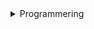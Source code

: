 <details><summary>Programmering</summary>
<blockquote>Introduksjon til Python</blockquote>
<details><summary>Leksjoner</summary>
<details><summary>--Leksjon 1</summary>
<details><summary>----Introduksjon</summary>
<details><summary>------Motivasjon</summary>
<blockquote>------<a href=http://www.vg.no>Programmering er gøy</a></blockquote>
</details>
<details><summary>------Litt historikk</summary>
<blockquote>------Startet for lenge lenge siden</blockquote>
</details>
<details><summary>------Komme i gang</summary>
<details><summary>--------Jupyter Notebook</summary>
<blockquote>--------Jupyter er gøy</blockquote>
</details>
<details><summary>--------Visual Studio Code</summary>
<blockquote>--------VSCode er enda mer gøy</blockquote>
</details>
</details>
</details>
<details><summary>----Variabler og datatyper</summary>
<details><summary>------Enkle datatyper</summary>
<blockquote>------int, float</blockquote>
</details>
</details>
</details>
<details><summary>--Leksjon 2</summary>
<details><summary>----Logiske uttrykk</summary>
<blockquote>----</blockquote>
</details>
<details><summary>----Valg</summary>
<details><summary>------if-setning</summary>
<blockquote>------</blockquote>
</details>
<details><summary>------if-else-setning</summary>
<blockquote>------</blockquote>
</details>
<details><summary>------if-elif-setning</summary>
<blockquote>------</blockquote>
</details>
</details>
</details>
<details><summary>--Leksjon 3</summary>
<details><summary>----Løkker</summary>
<details><summary>------For-løkke</summary>
<blockquote>------</blockquote>
</details>
<details><summary>------While-løkke</summary>
<blockquote>------</blockquote>
</details>
</details>
</details>
<details><summary>--Leksjon 4</summary>
<details><summary>----Sammensatte datatyper</summary>
<details><summary>------Lister</summary>
<blockquote>------</blockquote>
</details>
<details><summary>------Tupler</summary>
<blockquote>------</blockquote>
</details>
<details><summary>------Set</summary>
<blockquote>------</blockquote>
</details>
<details><summary>------Dictionaries</summary>
<blockquote>------</blockquote>
</details>
</details>
</details>
<details><summary>--Leksjon 5</summary>
<details><summary>----Filbehandling</summary>
<details><summary>------Lesing fra fil</summary>
<blockquote>------</blockquote>
</details>
<details><summary>------Skriving til fil</summary>
<blockquote>------</blockquote>
</details>
</details>
<details><summary>----Unntakshåndtering</summary>
<blockquote>----</blockquote>
</details>
<details><summary>----Programmering mot databaser</summary>
<blockquote>----</blockquote>
</details>
</details>
<details><summary>--Leksjon 6</summary>
<details><summary>----Object Orientert Programmering</summary>
<blockquote>----Introduksjon</blockquote>
</details>
</details>